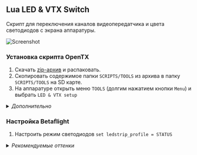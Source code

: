 ## Lua LED & VTX Switch

Скрипт для переключения каналов видеопередатчика и цвета светодиодов с экрана аппаратуры.

![Screenshot](https://github.com/alexeystn/lua-vtx-switch/blob/master/screenshot.png?raw=true)

### Установка скрипта OpenTX

1) Скачать [zip-архив](https://github.com/alexeystn/lua-vtx-switch/archive/refs/heads/master.zip) и распаковать.
2) Скопировать содержимое папки `SCRIPTS/TOOLS` из архива в папку `SCRIPTS/TOOLS` на SD карте.
3) На аппаратуре открыть меню `TOOLS` (долгим нажатием кнопки `Menu`) и выбрать `LED & VTX setup`

<details>
  <summary> <i>Дополнительно</i> </summary>
  Для быстрого доступа к скрипту на экране телеметрии (не обязательно):
  
  1) Положить `ledvtx.lua` из папки `SCRIPTS/TELEMETRY` из архива в папку `SCRIPTS/TELEMETRY` на SD-карте.
  2) В настройках модели на странице `DISPLAY` выбрать `Script: ledvtx` для любого из экранов.  
</details>

### Настройка Betaflight

1) Настроить режим светодиодов `set ledstrip_profile = STATUS`

<details>
  <summary> <i>Рекомендуемые оттенки</i> </summary>
  
```
color 1 30,100,120
color 2 0,0,240
color 3 10,0,220
color 4 30,0,180
color 5 90,0,180
color 6 120,0,240
color 7 150,0,180
color 8 180,0,120
color 9 210,0,180
color 10 240,0,240
color 11 270,0,180
color 12 300,0,120
color 13 330,0,180
```
  
</details>
